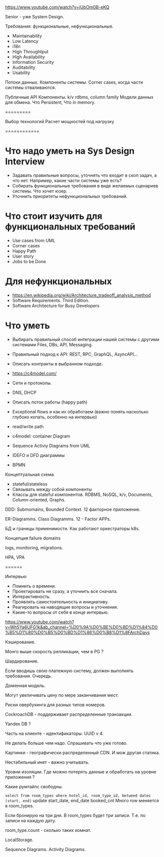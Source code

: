 https://www.youtube.com/watch?v=jUbOm0B-eKQ

Senior - уже System Design.

Требования: функциональные, нефункциональные.

* Maintainability
* Low Latency
* i18n
* High Throughtput
* High Availability
* Information Security
* Auditability
* Usability

Потоки данных.
Компоненты системы.
Corner cases, когда части системы отваливаются.

Публичные API
Компоненты.
k/v
rdbms, column family
Модели данных для обмена.
Что Persistent,
Что in memory.

=========

Выбор технологий
Расчет мощностей под нагрузку

============

# Что надо уметь на Sys Design Interview

* Задавать правильные вопросы, уточнять что входит в скоп задач, а что нет. Например, какие части системы уже есть?
* Собирать функциональные требования в виде желаемых сценариев системы.
Что хочет юзер.
* Уточнить приоритеты нефункциональных требований.

# Что стоит изучить для функциональных требований
* Use cases from UML
* Corner cases
* Happy Path
* User story
* Jobs to be Done

# Для нефункциональных
* https://en.wikipedia.org/wiki/Architecture_tradeoff_analysis_method
* Software Requirements. Third Edition.
* Software Architecture for Busy Developers

# Что уметь

* Выбирать правильный способ интеграции нашей системы с другими системами
Files, DBs, API, Messaging.

* Правильный подход к API: REST, RPC, GraphQL, AsyncAPI...
* Описать контракты в выбранном подходе.
* https://c4model.com/
* Сети и протоколы.
* DNS, DHCP


* Описать поток работы (happy path)
* Exceptional flows и как их обработаем (важно понять насколько глубоко копать, особенно на интервью)
* read/write path
* c4model: container Diagram
* Sequence Activiy Diagrams from UML
* IDEFO и DFD диаграммы
* BPMN

Концептуальная схема

* stateful/stateless
* Связывать между собой компоненты
* Классы для stateful компонентов.
RDBMS, NoSQL, k/v, Documents, Column-oriented, Graphs.

DDD: Submomains, Bounded Context.
12 факторное приложение.

ER-Diagramms. Class Diagramms.
12 - Factor APPs.

БД и границы применимости.
Как работают оркестраторы k8s.

Концепция failure domains

logs, monitoring, migrations.

HPA, VPA

======

Интервью
* Помнить о времени.
* Проектировать не сразу, а уточнить все сначала.
* Интерактивность.
* Проявлять самостоятельность и инициативу.
* Реагировать на наводящие вопросы и уточнения.
* Какие-то вопросы от себя в конце интервью.

https://www.youtube.com/watch?v=Wh5Ya6UFG1k&ab_channel=%D0%9A%D0%BE%D0%BD%D1%84%D0%B5%D1%80%D0%B5%D0%BD%D1%86%D0%B8%D1%8FArchDays

Кэширование.

Монго выше скорость репликации, чем в PG ?

Шардирование.

Если вводишь свою платежную систему, должен выполнять требования.
Очередь.

Доменная модель.

Могут увеличивать цену по мере заканчивания мест.

Риски овербукинга для разных типов номеров.

CockroachDB - поддерживает распределенные транзакции.

Yandex DB ?

Часть на клиенте - идентификаторы.
UUID v 4.

Не делать больше чем надо.
Спрашивать что уже готово.

Картинки - географически распределенный CDN.
И мож другая статика.

Нестабильный инет - важно учитывать.

Уровни изоляции. Где можно потерять данные и обработать на уровне приложения ?

Какие румтайпс свободны.

`select from room_types where hotel_id, room_type_id, betweed dates (start, end)`
update start_date, end_date
booked_cnt
Много row меняется в room_types.

Если бронирую на три дня. В room_types будет три записи.
Т.е. по записи на каждую дату.

room_type.count - сколько таких комнат.

LocalStorage.

Sequence Diagrams.
Activity Diagrams.
































